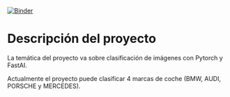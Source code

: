 [![Binder](https://mybinder.org/badge_logo.svg)](https://mybinder.org/v2/gh/AntonioRG00/CarClassify-Pytorch-FastAI/HEAD)

# Descripción del proyecto

La temática del proyecto va sobre clasificación de imágenes con Pytorch y FastAI.

Actualmente el proyecto puede clasificar 4 marcas de coche (BMW, AUDI, PORSCHE y MERCEDES).
